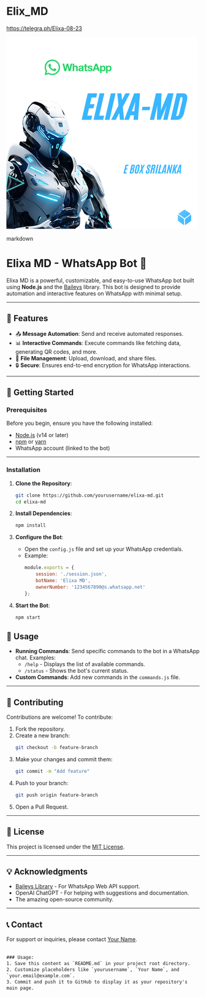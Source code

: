 # Elix_MD
https://telegra.ph/Elixa-08-23

![Elixa MD Logo](https://raw.githubusercontent.com/Eboxsl/ELAUTO/refs/heads/main/Copy%20of%20Elixa-MD%20(Logo)%20(2).png)


markdown
# Elixa MD - WhatsApp Bot 🤖

Elixa MD is a powerful, customizable, and easy-to-use WhatsApp bot built using **Node.js** and the [Baileys](https://github.com/adiwajshing/Baileys) library. This bot is designed to provide automation and interactive features on WhatsApp with minimal setup.

---

## 🌟 Features

- 📤 **Message Automation**: Send and receive automated responses.
- 📊 **Interactive Commands**: Execute commands like fetching data, generating QR codes, and more.
- 📂 **File Management**: Upload, download, and share files.
- 🔒 **Secure**: Ensures end-to-end encryption for WhatsApp interactions.

---

## 🚀 Getting Started

### Prerequisites

Before you begin, ensure you have the following installed:

- [Node.js](https://nodejs.org/) (v14 or later)
- [npm](https://www.npmjs.com/) or [yarn](https://yarnpkg.com/)
- WhatsApp account (linked to the bot)
---
### Installation

1. **Clone the Repository**:
   ```bash
   git clone https://github.com/yourusername/elixa-md.git
   cd elixa-md
   ```

2. **Install Dependencies**:
   ```bash
   npm install
   ```

3. **Configure the Bot**:
   - Open the `config.js` file and set up your WhatsApp credentials.
   - Example:
     ```javascript
     module.exports = {
         session: './session.json',
         botName: 'Elixa MD',
         ownerNumber: '1234567890@s.whatsapp.net'
     };
     ```

4. **Start the Bot**:
   ```bash
   npm start
   ```


## 🔧 Usage

- **Running Commands**: Send specific commands to the bot in a WhatsApp chat. Examples:
  - `/help` - Displays the list of available commands.
  - `/status` - Shows the bot's current status.
- **Custom Commands**: Add new commands in the `commands.js` file.

---

## 🤝 Contributing

Contributions are welcome! To contribute:

1. Fork the repository.
2. Create a new branch:
   ```bash
   git checkout -b feature-branch
   ```
3. Make your changes and commit them:
   ```bash
   git commit -m "Add feature"
   ```
4. Push to your branch:
   ```bash
   git push origin feature-branch
   ```
5. Open a Pull Request.

---

## 📜 License

This project is licensed under the [MIT License](LICENSE).

---

## 💡 Acknowledgments

- [Baileys Library](https://github.com/adiwajshing/Baileys) - For WhatsApp Web API support.
- OpenAI ChatGPT - For helping with suggestions and documentation.
- The amazing open-source community.

---

## 📞 Contact

For support or inquiries, please contact [Your Name](mailto:your.email@example.com).
```

### Usage:
1. Save this content as `README.md` in your project root directory.
2. Customize placeholders like `yourusername`, `Your Name`, and `your.email@example.com`.
3. Commit and push it to GitHub to display it as your repository's main page.
